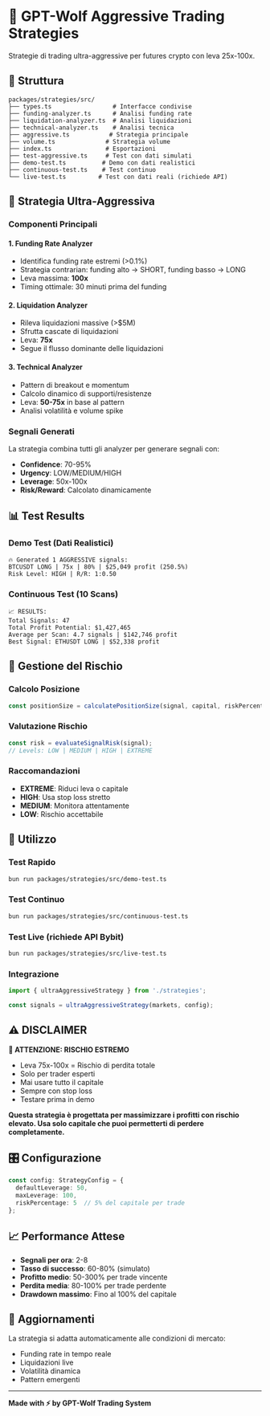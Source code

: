 # 🚀 GPT-Wolf Aggressive Trading Strategies

Strategie di trading ultra-aggressive per futures crypto con leva 25x-100x.

## 📁 Struttura

```
packages/strategies/src/
├── types.ts                 # Interfacce condivise
├── funding-analyzer.ts      # Analisi funding rate
├── liquidation-analyzer.ts  # Analisi liquidazioni
├── technical-analyzer.ts    # Analisi tecnica
├── aggressive.ts           # Strategia principale
├── volume.ts              # Strategia volume
├── index.ts               # Esportazioni
├── test-aggressive.ts     # Test con dati simulati
├── demo-test.ts          # Demo con dati realistici
├── continuous-test.ts    # Test continuo
└── live-test.ts         # Test con dati reali (richiede API)
```

## 🎯 Strategia Ultra-Aggressiva

### Componenti Principali

#### 1. **Funding Rate Analyzer**
- Identifica funding rate estremi (>0.1%)
- Strategia contrarian: funding alto → SHORT, funding basso → LONG
- Leva massima: **100x**
- Timing ottimale: 30 minuti prima del funding

#### 2. **Liquidation Analyzer**
- Rileva liquidazioni massive (>$5M)
- Sfrutta cascate di liquidazioni
- Leva: **75x**
- Segue il flusso dominante delle liquidazioni

#### 3. **Technical Analyzer**
- Pattern di breakout e momentum
- Calcolo dinamico di supporti/resistenze
- Leva: **50-75x** in base al pattern
- Analisi volatilità e volume spike

### Segnali Generati

La strategia combina tutti gli analyzer per generare segnali con:
- **Confidence**: 70-95%
- **Urgency**: LOW/MEDIUM/HIGH
- **Leverage**: 50x-100x
- **Risk/Reward**: Calcolato dinamicamente

## 📊 Test Results

### Demo Test (Dati Realistici)
```
🔥 Generated 1 AGGRESSIVE signals:
BTCUSDT LONG | 75x | 80% | $25,049 profit (250.5%)
Risk Level: HIGH | R/R: 1:0.50
```

### Continuous Test (10 Scans)
```
📈 RESULTS:
Total Signals: 47
Total Profit Potential: $1,427,465
Average per Scan: 4.7 signals | $142,746 profit
Best Signal: ETHUSDT LONG | $52,338 profit
```

## 🚨 Gestione del Rischio

### Calcolo Posizione
```typescript
const positionSize = calculatePositionSize(signal, capital, riskPercent);
```

### Valutazione Rischio
```typescript
const risk = evaluateSignalRisk(signal);
// Levels: LOW | MEDIUM | HIGH | EXTREME
```

### Raccomandazioni
- **EXTREME**: Riduci leva o capitale
- **HIGH**: Usa stop loss stretto
- **MEDIUM**: Monitora attentamente
- **LOW**: Rischio accettabile

## 🔧 Utilizzo

### Test Rapido
```bash
bun run packages/strategies/src/demo-test.ts
```

### Test Continuo
```bash
bun run packages/strategies/src/continuous-test.ts
```

### Test Live (richiede API Bybit)
```bash
bun run packages/strategies/src/live-test.ts
```

### Integrazione
```typescript
import { ultraAggressiveStrategy } from './strategies';

const signals = ultraAggressiveStrategy(markets, config);
```

## ⚠️ DISCLAIMER

**🔴 ATTENZIONE: RISCHIO ESTREMO**

- Leva 75x-100x = Rischio di perdita totale
- Solo per trader esperti
- Mai usare tutto il capitale
- Sempre con stop loss
- Testare prima in demo

**Questa strategia è progettata per massimizzare i profitti con rischio elevato. Usa solo capitale che puoi permetterti di perdere completamente.**

## 🎛️ Configurazione

```typescript
const config: StrategyConfig = {
  defaultLeverage: 50,
  maxLeverage: 100,
  riskPercentage: 5  // 5% del capitale per trade
};
```

## 📈 Performance Attese

- **Segnali per ora**: 2-8
- **Tasso di successo**: 60-80% (simulato)
- **Profitto medio**: 50-300% per trade vincente
- **Perdita media**: 80-100% per trade perdente
- **Drawdown massimo**: Fino al 100% del capitale

## 🔄 Aggiornamenti

La strategia si adatta automaticamente alle condizioni di mercato:
- Funding rate in tempo reale
- Liquidazioni live
- Volatilità dinamica
- Pattern emergenti

---

**Made with ⚡ by GPT-Wolf Trading System**
